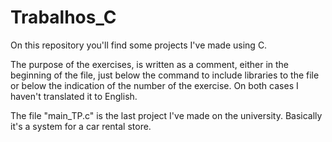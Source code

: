 # Trabalhos_C
On this repository you'll find some projects I've made using C.

The purpose of the exercises, is written as a comment, either in the beginning of the file, just below the command to include libraries to the file or below the indication of the number of the exercise. On both cases I haven't translated it to English.

The file "main_TP.c" is the last project I've made on the university. Basically it's a system for a car rental store.


